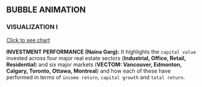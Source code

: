 ## **BUBBLE ANIMATION**

### **VISUALIZATION I**

[Click to see chart](https://nainagarg-ng.github.io/bubbleNew/)

**INVESTMENT PERFORMANCE (Naina Garg):** It highlights the `capital value` invested across four major real estate sectors (**Industrial, Office, Retail, Residential**) and six major markets (**VECTOM: Vancouver, Edmonton, Calgary, Toronto, Ottawa, Montreal**) and how each of these have performed in terms of `income return`, `capital growth` and `total return`.
   
